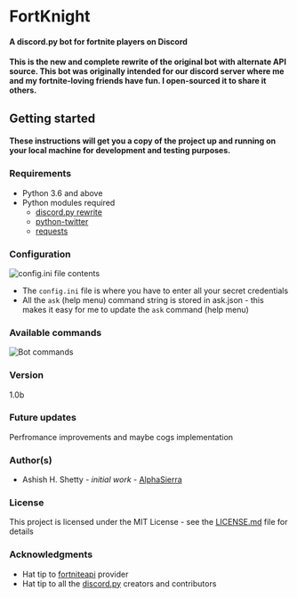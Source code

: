 # FortKnight 
#### A discord.py bot for fortnite players on Discord
#### This is the new and complete rewrite of the original bot with alternate API source. This bot was originally intended for our discord server where me and my fortnite-loving friends have fun. I open-sourced it to share it others.

## Getting started
#### These instructions will get you a copy of the project up and running on your local machine for development and testing purposes.

### Requirements
* Python 3.6 and above
* Python modules required
	* [discord.py rewrite](https://github.com/Rapptz/discord.py/tree/rewrite)
	* [python-twitter](https://github.com/bear/python-twitter)
	* [requests](http://docs.python-requests.org/en/master/)

### Configuration
![`config.ini` file contents](https://i.imgur.com/gHSTUp9.png)
* The `config.ini` file is where you have to enter all your secret credentials 
* All the `ask` (help menu) command string is stored in ask.json - this makes it easy for me to update the `ask` command (help menu)

### Available commands
![Bot commands](https://i.imgur.com/seZdAjW.png)

### Version
1.0b

### Future updates
Perfromance improvements and maybe cogs implementation

### Author(s)
* Ashish H. Shetty - *initial work* - [AlphaSierra](https://github.com/Shetty073/)

### License
This project is licensed under the MIT License - see the [LICENSE.md](https://raw.githubusercontent.com/Shetty073/fortKnight/master/LICENSE.md) file for details

### Acknowledgments
* Hat tip to [fortniteapi](https://fortniteapi.com/) provider
* Hat tip to all the [discord.py](https://github.com/Rapptz/discord.py/tree/rewrite) creators and contributors